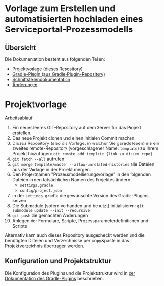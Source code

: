 # Vorlage zum Erstellen und automatisierten hochladen eines Serviceportal-Prozessmodells

## Übersicht
Die Dokumentation besteht aus folgenden Teilen:

* Projektvorlage (dieses Repository)
* [Gradle-Plugin (aus Gradle-Plugin-Repository)](plugin.md)
* [Schnittstellendokumentation](schnittstelle.md) 
* [Änderungen](changelog.md)

# Projektvorlage

Arbeitsablauf:

1. Ein neues leeres GIT-Repository auf dem Server für das Projekt erstellen. 
1. Das neue Projekt clonen und einen initialen Commit machen.
1. Dieses Repository (also die Vorlage, in welcher Sie gerade lesen) als ein zweites remote-Repository 
(vorgeschlagener Name: `template`) zu Ihrem Projekt hinzufügen: `git remote add template {link zu diesem repo}`
1. `git fetch --all` aufrufen
1. `git merge template/master --allow-unrelated-histories` alle Dateien aus der Vorlage in der Projekt mergen.
1. Den Projektnamen "Prozessmodellierungsvorlage" in den folgenden Dateien in den tatsächlichen Namen des Projektes ändern:
   - `settings.gradle`
   - `config/project.json`
1. in der `settings.gradle` die gewünschte Version des Gradle-Plugins setzen     
1. Die Submodule (sofern vorhanden und benutzt) initialisieren: `git submodule update --init --recursive`
1. `git push` die gemachten Änderungen
1. Anlegen der Formulare, Scripte, Prozessparameterdefinitionen und Scripte 

Alternativ kann auch dieses Repository ausgecheckt werden und die benötigten Dateien 
und Verzeichnisse per copy&paste in das Projektverzeichnis übertragen werden.

## Konfiguration und Projektstruktur

Die Konfiguration des Plugins und die Projektstruktur wird in 
[der Dokumentation des Gradle-Plugins](plugin.md) beschrieben.